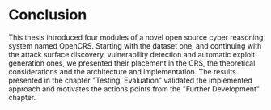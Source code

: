 # Conclusion

This thesis introduced four modules of a novel open source cyber reasoning system named OpenCRS. Starting with the dataset one, and continuing with the attack surface discovery, vulnerability detection and automatic exploit generation ones, we presented their placement in the CRS, the theoretical considerations and the architecture and implementation. The results presented in the chapter "Testing. Evaluation" validated the implemented approach and motivates the actions points from the "Further Development" chapter.
